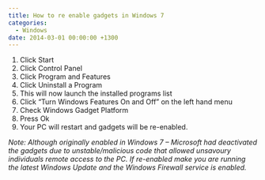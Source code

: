 ```yaml
---
title: How to re enable gadgets in Windows 7
categories:
  - Windows
date: 2014-03-01 00:00:00 +1300
---
```


  1. Click Start
  2. Click Control Panel
  3. Click Program and Features
  4. Click Uninstall a Program
  5. This will now launch the installed programs list
  6. Click &#8220;Turn Windows Features On and Off&#8221; on the left hand menu
  7. Check Windows Gadget Platform
  8. Press Ok
  9. Your PC will restart and gadgets will be re-enabled.

_Note: Although originally enabled in Windows 7 – Microsoft had deactivated the gadgets due to unstable/malicious code that allowed unsavoury individuals remote access to the PC. If re-enabled make you are running the latest Windows Update and the Windows Firewall service is enabled._

